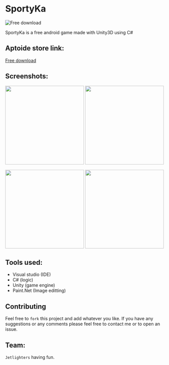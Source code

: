 # SportyKa
![Free download](https://img.shields.io/badge/Aptoide%20store-free-orange.svg)

SportyKa is a free android game made with Unity3D using C#

## Aptoide store link:
[Free download](https://sportyka.en.aptoide.com/)

## Screenshots:

<img src="https://cloud.githubusercontent.com/assets/17766221/24840982/2b10c5f0-1d71-11e7-86c6-3ecd766f7326.png" width="250"/>  <img src="https://cloud.githubusercontent.com/assets/17766221/24840981/2b09a78e-1d71-11e7-905e-efe25b6a2fb4.png" width="250"/> 

<img src="https://cloud.githubusercontent.com/assets/17766221/24840980/2b03c0ee-1d71-11e7-81f1-79e764acff52.png" width="250"/>  <img src="https://cloud.githubusercontent.com/assets/17766221/24840983/2b16b8de-1d71-11e7-9c6d-f2053a22d540.png" width="250"/>

## Tools used:
* Visual studio (IDE)
* C# (logic)
* Unity (game engine)
* Paint.Net (Image editting)

## Contributing
Feel free to `fork` this project and add whatever you like. If you have any suggestions or any comments please feel free to contact me or to open an issue.

## Team:
`Jetlighters` having fun.
